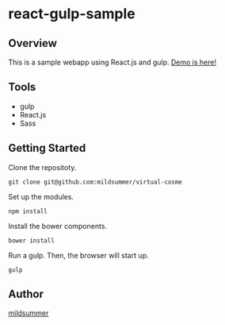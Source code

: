 # react-gulp-sample

## Overview
This is a sample webapp using React.js and gulp.
[Demo is here!](http://virtual-cosme.herokuapp.com)

## Tools
* gulp
* React.js
* Sass

## Getting Started
Clone the repositoty.  

    git clone git@github.com:mildsummer/virtual-cosme


Set up the modules.  

    npm install

Install the bower components.  

    bower install

Run a gulp. Then, the browser will start up.

    gulp


## Author
[mildsummer](https://github.com/mildsummer)
